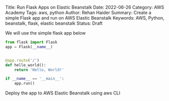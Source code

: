 Title: Run Flask Apps on Elastic Beanstalk
Date: 2022-06-26
Category: AWS Academy
Tags: aws, python
Author: Rehan Haider
Summary: Create a simple Flask app and run on AWS Elastic Beanstalk
Keywords: AWS, Python, beanstalk, flask, elastic beanstalk
Status: Draft


We will use the simple flask app below

```python
from flask import Flask
app = Flask(__name__)


@app.route('/')
def hello_world():
    return 'Hello, World!'

if __name__ == '__main__':
    app.run()
```

Deploy the app to AWS Elastic Beanstalk using aws CLI

```bash




